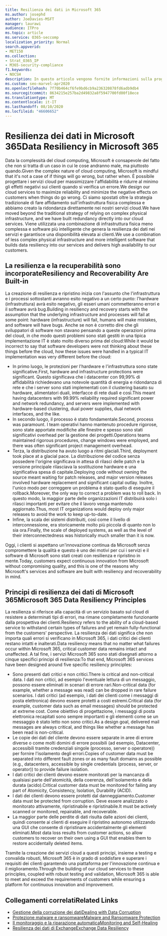 ```yaml
---
title: Resilienza dei dati in Microsoft 365
ms.author: josephd
author: JoeDavies-MSFT
manager: laurawi
audience: ITPro
ms.topic: article
ms.service: O365-seccomp
localization_priority: Normal
search.appverid:
- MET150
ms.collection:
- Strat_O365_IP
- M365-security-compliance
f1.keywords:
- NOCSH
description: In questo articolo vengono fornite informazioni sulla progettazione e sui principi di resilienza e ripristino dei dati in Microsoft 365.
ms.custom: seo-marvel-apr2020
ms.openlocfilehash: 7f70b464cf6fe9bd6cb9a236320878fd6adb9db4
ms.sourcegitcommit: 8634215e257ba2d49832a8f5947700fd00f18ece
ms.translationtype: MT
ms.contentlocale: it-IT
ms.lasthandoff: 08/10/2020
ms.locfileid: "46606652"
---
```

# <a name="data-resiliency-in-microsoft-365"></a><span data-ttu-id="bbf40-103">Resilienza dei dati in Microsoft 365</span><span class="sxs-lookup"><span data-stu-id="bbf40-103">Data Resiliency in Microsoft 365</span></span>

<span data-ttu-id="bbf40-104">Data la complessità del cloud computing, Microsoft è consapevole del fatto che non si tratta di un caso in cui le cose andranno male, ma piuttosto quando.</span><span class="sxs-lookup"><span data-stu-id="bbf40-104">Given the complex nature of cloud computing, Microsoft is mindful that it's not a case of if things will go wrong, but rather when.</span></span> <span data-ttu-id="bbf40-105">È possibile progettare i servizi cloud per massimizzare l'affidabilità e ridurre al minimo gli effetti negativi sui clienti quando si verifica un errore.</span><span class="sxs-lookup"><span data-stu-id="bbf40-105">We design our cloud services to maximize reliability and minimize the negative effects on customers when things do go wrong.</span></span> <span data-ttu-id="bbf40-106">Ci siamo spostati oltre la strategia tradizionale di fare affidamento sull'infrastruttura fisica complessa e abbiamo creato la ridondanza direttamente nei nostri servizi cloud.</span><span class="sxs-lookup"><span data-stu-id="bbf40-106">We have moved beyond the traditional strategy of relying on complex physical infrastructure, and we have built redundancy directly into our cloud services.</span></span> <span data-ttu-id="bbf40-107">Viene utilizzata una combinazione di infrastruttura fisica meno complessa e software più intelligente che genera la resilienza dei dati nei servizi e garantisce una disponibilità elevata ai clienti.</span><span class="sxs-lookup"><span data-stu-id="bbf40-107">We use a combination of less complex physical infrastructure and more intelligent software that builds data resiliency into our services and delivers high availability to our customers.</span></span> 

## <a name="resiliency-and-recoverability-are-built-in"></a><span data-ttu-id="bbf40-108">La resilienza e la recuperabilità sono incorporate</span><span class="sxs-lookup"><span data-stu-id="bbf40-108">Resiliency and Recoverability Are Built-in</span></span> 

<span data-ttu-id="bbf40-109">La creazione di resilienza e ripristino inizia con l'assunto che l'infrastruttura e i processi sottostanti avranno esito negativo a un certo punto: l'hardware (infrastruttura) avrà esito negativo, gli esseri umani commetteranno errori e il software avrà bug.</span><span class="sxs-lookup"><span data-stu-id="bbf40-109">Building in resiliency and recovery starts with the assumption that the underlying infrastructure and processes will fail at some point: hardware (infrastructure) will fail, humans will make mistakes, and software will have bugs.</span></span> <span data-ttu-id="bbf40-110">Anche se non è corretto dire che gli sviluppatori di software non stavano pensando a queste operazioni prima del cloud, in che modo questi problemi sono stati gestiti in una tipica implementazione IT è stato molto diverso prima del cloud:</span><span class="sxs-lookup"><span data-stu-id="bbf40-110">While it would be incorrect to say that software developers were not thinking about these things before the cloud, how these issues were handled in a typical IT implementation was very different before the cloud:</span></span>

- <span data-ttu-id="bbf40-111">In primo luogo, le protezioni per l'hardware e l'infrastruttura sono state significative.</span><span class="sxs-lookup"><span data-stu-id="bbf40-111">First, hardware and infrastructure protections were significant.</span></span> <span data-ttu-id="bbf40-112">Questo significava che i datacenter con 99,99% di affidabilità richiedevano una notevole quantità di energia e ridondanza di rete e che i server sono stati implementati con il clustering basato su hardware, alimentatori duali, interfacce di rete duali e così.</span><span class="sxs-lookup"><span data-stu-id="bbf40-112">This meant having datacenters with 99.99% reliability required significant power and network redundancy, and servers were implemented with hardware-based clustering, dual power supplies, dual network interfaces, and the like.</span></span> 
- <span data-ttu-id="bbf40-113">In secondo luogo, il processo è stato fondamentale.</span><span class="sxs-lookup"><span data-stu-id="bbf40-113">Second, process was paramount.</span></span> <span data-ttu-id="bbf40-114">I team operativi hanno mantenuto procedure rigorose, sono state apportate modifiche alle finestre e spesso sono stati significativi overhead per la gestione dei progetti.</span><span class="sxs-lookup"><span data-stu-id="bbf40-114">Operations teams maintained rigorous procedures, change windows were employed, and there was often significant project management overhead.</span></span> 
- <span data-ttu-id="bbf40-115">Terza, la distribuzione ha avuto luogo a ritmi glaciali.</span><span class="sxs-lookup"><span data-stu-id="bbf40-115">Third, deployment took place at a glacial pace.</span></span> <span data-ttu-id="bbf40-116">La distribuzione del codice senza possedere l'origine significava in attesa di rilasci delle patch e la versione principale rilasciava la sostituzione hardware e una significativa spesa di capitale.</span><span class="sxs-lookup"><span data-stu-id="bbf40-116">Deploying code without owning the source meant waiting for patch releases, and major version releases involved hardware replacement and significant capital outlay.</span></span> <span data-ttu-id="bbf40-117">Inoltre, l'unico modo per correggere un problema è stato quello di eseguire il rollback.</span><span class="sxs-lookup"><span data-stu-id="bbf40-117">Moreover, the only way to correct a problem was to roll back.</span></span> <span data-ttu-id="bbf40-118">In questo modo, la maggior parte delle organizzazioni IT distribuirà solo i rilasci importanti per evitare che il lavoro venga mantenuto aggiornato.</span><span class="sxs-lookup"><span data-stu-id="bbf40-118">Thus, most IT organizations would deploy only major releases to avoid the work to keep up-to-date.</span></span> 
- <span data-ttu-id="bbf40-119">Infine, la scala dei sistemi distribuiti, così come il livello di interconnessione, era storicamente molto più piccola di quanto non lo sia ora.</span><span class="sxs-lookup"><span data-stu-id="bbf40-119">Finally, the scale of deployed systems, as well as the level of their interconnectedness was historically much smaller than it is now.</span></span> 

<span data-ttu-id="bbf40-120">Oggi, i clienti si aspettano un'innovazione continua da Microsoft senza compromettere la qualità e questo è uno dei motivi per cui i servizi e il software di Microsoft sono stati creati con resilienza e ripristino in mente.</span><span class="sxs-lookup"><span data-stu-id="bbf40-120">Today, customers expect continuous innovation from Microsoft without compromising quality, and this is one of the reasons why Microsoft's services and software are built with resiliency and recoverability in mind.</span></span> 

## <a name="microsoft-365-data-resiliency-principles"></a><span data-ttu-id="bbf40-121">Principi di resilienza dei dati di Microsoft 365</span><span class="sxs-lookup"><span data-stu-id="bbf40-121">Microsoft 365 Data Resiliency Principles</span></span>

<span data-ttu-id="bbf40-122">La resilienza si riferisce alla capacità di un servizio basato sul cloud di resistere a determinati tipi di errori, ma rimane completamente funzionante dalla prospettiva dei clienti.</span><span class="sxs-lookup"><span data-stu-id="bbf40-122">Resiliency refers to the ability of a cloud-based service to withstand certain types of failures and yet remain fully-functional from the customers' perspective.</span></span> <span data-ttu-id="bbf40-123">La resilienza dei dati significa che non importa quali errori si verificano in Microsoft 365, i dati critici dei clienti restano intatti e inalterati.</span><span class="sxs-lookup"><span data-stu-id="bbf40-123">Data resiliency means that no matter what failures occur within Microsoft 365, critical customer data remains intact and unaffected.</span></span> <span data-ttu-id="bbf40-124">A tal fine, i servizi Microsoft 365 sono stati disegnati attorno a cinque specifici principi di resilienza:</span><span class="sxs-lookup"><span data-stu-id="bbf40-124">To that end, Microsoft 365 services have been designed around five specific resiliency principles:</span></span>

- <span data-ttu-id="bbf40-125">Sono presenti dati critici e non critici.</span><span class="sxs-lookup"><span data-stu-id="bbf40-125">There is critical and non-critical data.</span></span> <span data-ttu-id="bbf40-126">I dati non critici, ad esempio l'eventuale lettura di un messaggio, possono essere eliminati in scenari di errore rari.</span><span class="sxs-lookup"><span data-stu-id="bbf40-126">Non-critical data (for example, whether a message was read) can be dropped in rare failure scenarios.</span></span> <span data-ttu-id="bbf40-127">I dati critici (ad esempio, i dati dei clienti come i messaggi di posta elettronica) devono essere protetti a costi estremi.</span><span class="sxs-lookup"><span data-stu-id="bbf40-127">Critical data (for example, customer data such as email messages) should be protected at extreme cost.</span></span> <span data-ttu-id="bbf40-128">Come obiettivo di progettazione, i messaggi di posta elettronica recapitati sono sempre importanti e gli elementi come se un messaggio è stato letto non sono critici.</span><span class="sxs-lookup"><span data-stu-id="bbf40-128">As a design goal, delivered mail messages are always critical, and things like whether a message has been read is non-critical.</span></span> 
- <span data-ttu-id="bbf40-129">Le copie dei dati del cliente devono essere separate in aree di errore diverse o come molti domini di errore possibili (ad esempio, Datacenter, accessibili tramite credenziali singole (processo, server o operatore)) per fornire l'isolamento degli errori.</span><span class="sxs-lookup"><span data-stu-id="bbf40-129">Copies of customer data must be separated into different fault zones or as many fault domains as possible (e.g., datacenters, accessible by single credentials (process, server, or operator)) to provide failure isolation.</span></span> 
- <span data-ttu-id="bbf40-130">I dati critici dei clienti devono essere monitorati per la mancanza di qualsiasi parte dell'atomicità, della coerenza, dell'isolamento e della durata (acido).</span><span class="sxs-lookup"><span data-stu-id="bbf40-130">Critical customer data must be monitored for failing any part of Atomicity, Consistency, Isolation, Durability (ACID).</span></span> 
- <span data-ttu-id="bbf40-131">I dati dei clienti devono essere protetti dal danneggiamento.</span><span class="sxs-lookup"><span data-stu-id="bbf40-131">Customer data must be protected from corruption.</span></span> <span data-ttu-id="bbf40-132">Deve essere analizzato o monitorato attivamente, ripristinabile e ripristinabile.</span><span class="sxs-lookup"><span data-stu-id="bbf40-132">It must be actively scanned or monitored, repairable, and recoverable.</span></span> 
- <span data-ttu-id="bbf40-133">La maggior parte delle perdite di dati risulta dalle azioni dei clienti, quindi consente ai clienti di eseguire il ripristino autonomo utilizzando una GUI che consente di ripristinare accidentalmente gli elementi eliminati.</span><span class="sxs-lookup"><span data-stu-id="bbf40-133">Most data loss results from customer actions, so allow customers to recover on their own using a GUI that enables them to restore accidentally deleted items.</span></span> 
 
<span data-ttu-id="bbf40-134">Tramite la creazione dei servizi cloud a questi principi, insieme a testing e convalida robusti, Microsoft 365 è in grado di soddisfare e superare i requisiti dei clienti garantendo una piattaforma per l'innovazione continua e il miglioramento.</span><span class="sxs-lookup"><span data-stu-id="bbf40-134">Through the building of our cloud services to these principles, coupled with robust testing and validation, Microsoft 365 is able to meet and exceed the requirements of customers while ensuring a platform for continuous innovation and improvement.</span></span> 

## <a name="related-links"></a><span data-ttu-id="bbf40-135">Collegamenti correlati</span><span class="sxs-lookup"><span data-stu-id="bbf40-135">Related Links</span></span>

- [<span data-ttu-id="bbf40-136">Gestione della corruzione dei dati</span><span class="sxs-lookup"><span data-stu-id="bbf40-136">Dealing with Data Corruption</span></span>](office-365-dealing-with-data-corruption.md)
- [<span data-ttu-id="bbf40-137">Protezione malware e ransomware</span><span class="sxs-lookup"><span data-stu-id="bbf40-137">Malware and Ransomware Protection</span></span>](office-365-malware-and-ransomware-protection.md)
- [<span data-ttu-id="bbf40-138">Il monitoraggio e la riparazione automatica</span><span class="sxs-lookup"><span data-stu-id="bbf40-138">Monitoring and Self-Healing</span></span>](office-365-monitoring-and-self-healing.md)
- [<span data-ttu-id="bbf40-139">Resilienza dei dati di Exchange</span><span class="sxs-lookup"><span data-stu-id="bbf40-139">Exchange Data Resiliency</span></span>](office-365-exchange-data-resiliency.md)